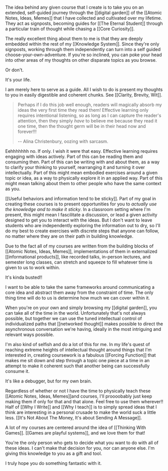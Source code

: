 The idea behind any given course that I create is to take you on an extended, self-guided journey through the [[digital garden]] of the [[Atomic Notes, Ideas, Memes]] that I have collected and cultivated over my lifetime. They act as signposts, becoming guides for [[The Eternal Student]] through a particular train of thought while chasing a [[Core Curiosity]].

The really excellent thing about them to me is that they are deeply embedded within the rest of my [[Knowledge System]]. Since they're only signposts, working through them independently can turn into a self guided choose-your-own-adventure. If you're so inclined, you can poke your head into other areas of my thoughts on other disparate topics as you browse.

Or don't.

It's your life.

I am merely here to serve as a guide. All I wish to do is present my thoughts to you in easily digestible and coherent chunks. See [[Clarity, Brevity, Wit]]. 

> Perhaps if I do this job well enough, readers will magically absorb my ideas the very first time they read them! Effective learning only requires intentional listening, so as long as I can capture the reader's attention, then they simply *have* to believe me because they read it one time, then the thought germ will be in their head now and forever!!!
> 
> -- Alina Christenbury, oozing with sarcasm.

Eehhhhhhh no. If only. I wish it were that easy. Effective learning requires engaging with ideas actively. Part of this can be reading them and consuming then. Part of this can be writing with and about them, as a way to clarify your thinking to yourself, rearranging it and turning it over intellectually. Part of this might mean embodied exercises around a given topic or idea, as a way to physically explore it in an applied way. Part of this might mean talking about them to other people who have the same context as you.

[[Useful behaviors and information tend to be sticky]]. Part of my goal in creating these courses is to present opportunities for you to *actually use the knowledge and to make it sticky*. In a classroom setting where I'm present, this might mean I fascilitate a discussion, or lead a given activity designed to get you to interact with the ideas. But I don't want to leave students who are independently exploring the information out to dry, so I'll do my best to create exercises with discrete steps that anyone can follow, no matter where they are on their path in building knowledge.

Due to the fact all of my courses are written from the building blocks of [[Atomic Notes, Ideas, Memes]], implementations of them in externalized [[informational products]], like recorded talks, in-person lectures, and semester long classes, can stretch and squeeze to fill whatever time is given to us to work within. 

It's kinda busted!!

I want to be able to take the same frameworks around communicating a core idea and abstract them away from the constraint of time. The only thing time will do to us is determine how much we can cover within it.

When you're on your own and simply browsing my [[digital garden]], you can take all of the time in the world. Unfortunately that's not always possible, but together we can use the tuned intellectual control of individualized paths that [[networked thought]] makes possible to direct the asynchronous conversation we're having, ideally in the most intriguing and relevant ways possible.

I'm also kind of selfish and do a lot of this for me. In my life's quest of reaching extreme heights of intellectual thought around things that I'm interested in, creating coursework is a fabulous [[Forcing Function]] that makes me sit down and step through a topic one piece at a time in an attempt to make it coherent such that another being can successfully consume it.

It's like a debugger, but for my own brain.

Regardless of whether or not I have the time to physically teach these [[Atomic Notes, Ideas, Memes]]and courses, I'll proooobably just keep making them if only for that and that alone. Feel free to use them wherever!! Half of [[Why I Write]] and [[Why I teach]] is to simply spread ideas that I think are interesting in a personal crusade to make the world suck a little less. [[It's Not About The Money, It's about Sending A Message]].

A lot of my courses are centered around the idea of [[Thinking With Games]]. [[Games are playful systems]], and we love them for that!

You're the only person who gets to decide what you want to do with all of these ideas. I can't make that decision for you, nor can anyone else. I'm giving this knowledge to you as a gift and tool.

I truly hope you do something fantastic with it.